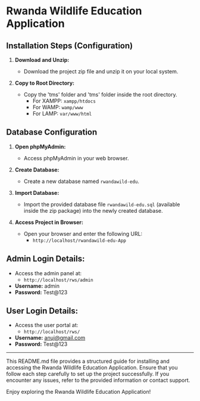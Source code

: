 # Rwanda Wildlife Education Application

## Installation Steps (Configuration)

1. **Download and Unzip:**
   - Download the project zip file and unzip it on your local system.

2. **Copy to Root Directory:**
   - Copy the 'tms' folder and 'tms' folder inside the root directory.
     - For XAMPP: `xampp/htdocs`
     - For WAMP: `wamp/www`
     - For LAMP: `var/www/html`

## Database Configuration

1. **Open phpMyAdmin:**
   - Access phpMyAdmin in your web browser.

2. **Create Database:**
   - Create a new database named `rwandawild-edu`.

3. **Import Database:**
   - Import the provided database file `rwandawild-edu.sql` (available inside the zip package) into the newly created database.

4. **Access Project in Browser:**
   - Open your browser and enter the following URL:
     - `http://localhost/rwandawild-edu-App`

## Admin Login Details:

- Access the admin panel at:
  - `http://localhost/rws/admin`
- **Username:** admin
- **Password:** Test@123

## User Login Details:

- Access the user portal at:
  - `http://localhost/rws/`
- **Username:** anuj@gmail.com
- **Password:** Test@123

---

This README.md file provides a structured guide for installing and accessing the Rwanda Wildlife Education Application. Ensure that you follow each step carefully to set up the project successfully. If you encounter any issues, refer to the provided information or contact support.

Enjoy exploring the Rwanda Wildlife Education Application!

